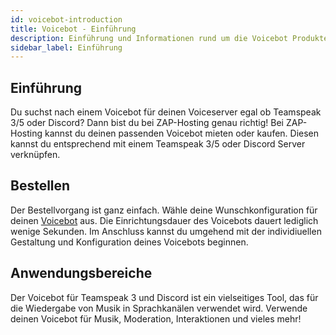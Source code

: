 ```yaml
---
id: voicebot-introduction
title: Voicebot - Einführung
description: Einführung und Informationen rund um die Voicebot Produkte von ZAP-Hosting - ZAP-Hosting.com Dokumentation
sidebar_label: Einführung
---
```




## Einführung

Du suchst nach einem Voicebot für deinen Voiceserver egal ob Teamspeak 3/5 oder Discord?  Dann bist du bei ZAP-Hosting genau richtig! Bei ZAP-Hosting kannst du deinen passenden Voicebot mieten oder kaufen. Diesen kannst du entsprechend mit einem Teamspeak 3/5 oder Discord Server verknüpfen. 



## Bestellen
Der Bestellvorgang ist ganz einfach. Wähle deine Wunschkonfiguration für deinen [Voicebot](https://zap-hosting.com/de/shop/product/voicebot/) aus. Die Einrichtungsdauer des Voicebots dauert lediglich wenige Sekunden. Im Anschluss kannst du umgehend mit der individiuellen Gestaltung und Konfiguration deines Voicebots beginnen. 



## Anwendungsbereiche
Der Voicebot für Teamspeak 3 und Discord ist ein vielseitiges Tool, das für die Wiedergabe von Musik in Sprachkanälen verwendet wird. Verwende deinen Voicebot für Musik, Moderation, Interaktionen und vieles mehr! 